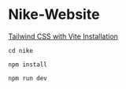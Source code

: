 # Nike-Website

[Tailwind CSS with Vite Installation](https://tailwindcss.com/docs/guides/vite)

```
cd nike
```
```
npm install
```
```
npm run dev
```